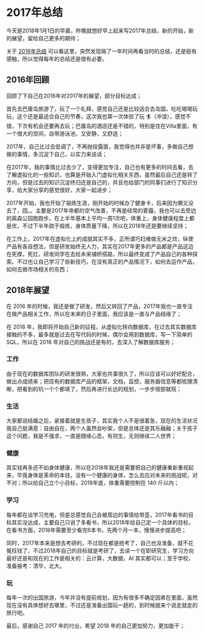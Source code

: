 # 2017年总结
今天是2018年1月1日的早晨，昨晚就想好早上起来写2017年总结，新的开始，新的展望，留给自己更多的期待；

关于 [2016年总结](http://tibelf.github.io/2016/12/31/2016%E5%B9%B4%E7%BB%88%E6%80%BB%E7%BB%93/) 可以看这里，突然发现隔了一年时间再看当时的总结，还是挺有感触，所以觉得每年的总结还是很有必要。

## 2016年回顾
回顾了下自己在2016年对2017年的展望，部分目标达成；

首先去巴厘岛旅游了，玩了一个礼拜，感觉自己还是比较适合去岛国，吃吃喝喝玩玩，这个还是最适合自己的节奏，这次我也第一次体验了玩 🏄（冲浪），感觉不错，下次有机会还要再去玩；巴厘岛的酒店还是不错的，特别是住在Villa里面，有一个很大的空间，自带游泳池，又安静，又舒适；

2017年，自己比过去低调了，不再抛投露面，我觉得也并非是坏事，多做自己想做的事情，多沉淀下自己，以实力来说话；

在2017年，我的事情比过去少了，变得更加专注，自己也有更多的时间去看，去了解虚拟化的一些知识，也算是开始入门虚拟化相关东西，虽然最后自己还是转了方向，但是过去的知识沉淀终归还是自己的，并且也给部门的同事们进行了知识分享，给大家分享的感觉很好，大家一起进步；

2017年开始，我也开始了锻炼生涯，刚开始的时候办了健身卡，后来因为懒又没去了，囧。。主要是2017年帝都的空气改善，不再是经常的雾霾，我也可以去旁边的奥森公园跑跑步。在上半年基本上平均一周1次吧，体重上，身体健康程度上都是优，不过下半年疏于锻炼，身体质量下降，所以在2018年还是要继续坚持；

在工作上，2017年在虚拟化上的成就其实不多，正所谓巧妇难做无米之炊，纵使产品有各自想法，但是研发始终无人力，其实在2017年更多的产品都是产品这边在死撑，死扛，研发同学在去给未来铺桥搭路，所以最终变成了产品自己的各种探索。不过也让自己学习了些新技巧，在没有真正的产品情况下，如何去运作产品，如何去做市场相关的东西；

## 2018年展望
在 2016 年的时候，我还是做了研发，然后又转回了产品，2017年我也一直专注在做产品相关工作，所以在未来的日子里面，我应该是一直与产品结缘了；

在 2018 年，我即将开始自己新的征程，从虚拟化转向数据库，在过去其实数据库接触的不多，最多就是过去在写代码的时候，偶尔会用到数据库，写一下简单的 SQL，所以在 2018 年对自己的挑战还是有的，去深入了解数据库服务；

### 工作
由于现在的数据库团队的研发很熟，大家也共事很久了，所以应该可以好好配合，做出点成绩来；把现有的数据库产品的框架，文档，监控，服务器信息等都梳理清晰，把看到的坑一个个都填了，然后再进行长远的规划，一步步按部就班；

### 生活
大家都说结婚之后，紧接着就是生孩子，其实我个人不是很着急，现在的生活状况我自己挺满意：自由自在，两个人虽然会吵架，但是总体还是其乐融融；关于孩子这个问题，我是不强求，一直是随缘心态，有则生，无则继续二人世界；

### 健康
其实钱再多还不如身体健康，所以在2018年我还是需要把自己的健康重新重视起来，毕竟身体是革命的本钱，没有一个健康的身体，怎么去应对未来的挑战呢，对不对；所以给自己立个小目标，2018年底，体重需要控制在 140 斤以内；

### 学习
每年都在谈学习充电，但是总感觉自己会被周边的事情给带歪，2017年看书的目标其实没达成，主要自己只说了多看书，所以2018年给自己定一个具体的目标，在看书方面，2018年需要至少看完6本书，先两个月一本，慢慢进步提高吧； 

同时，2017年本来是想去考研的，不过现在都是统考了，自己也没准备，就不花冤枉钱了，不过2018年自己的目标就是考研了，去读一个在职研究生，学习方向最好还是和现在的工作是相关的：云计算，大数据，AI 其实都可以；至于学校，准备报考：清华，北大。

### 玩
每年一次的出国旅游，今年并没有提前规划，因为有很多不确定因素在里面，虽然现在没有具体想好去哪里，不过还是准备出国玩一趟的，到时候就来个说走就走的旅行吧。

最后，感谢自己 2017 年的付出，希望 2018 年的自己更加努力，更加能干；